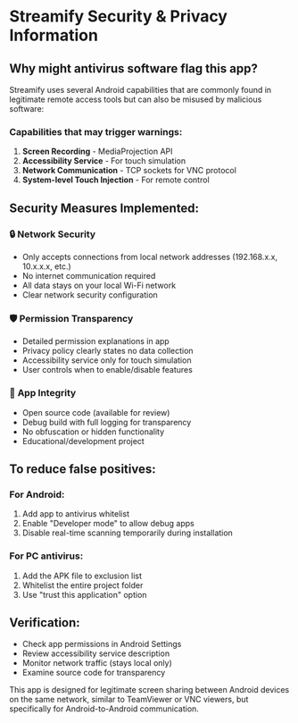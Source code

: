 # Streamify Security & Privacy Information

## Why might antivirus software flag this app?

Streamify uses several Android capabilities that are commonly found in legitimate remote access tools but can also be misused by malicious software:

### Capabilities that may trigger warnings:
1. **Screen Recording** - MediaProjection API
2. **Accessibility Service** - For touch simulation
3. **Network Communication** - TCP sockets for VNC protocol
4. **System-level Touch Injection** - For remote control

## Security Measures Implemented:

### 🔒 **Network Security**
- Only accepts connections from local network addresses (192.168.x.x, 10.x.x.x, etc.)
- No internet communication required
- All data stays on your local Wi-Fi network
- Clear network security configuration

### 🛡️ **Permission Transparency**
- Detailed permission explanations in app
- Privacy policy clearly states no data collection
- Accessibility service only for touch simulation
- User controls when to enable/disable features

### 📱 **App Integrity**
- Open source code (available for review)
- Debug build with full logging for transparency
- No obfuscation or hidden functionality
- Educational/development project

## To reduce false positives:

### For Android:
1. Add app to antivirus whitelist
2. Enable "Developer mode" to allow debug apps
3. Disable real-time scanning temporarily during installation

### For PC antivirus:
1. Add the APK file to exclusion list
2. Whitelist the entire project folder
3. Use "trust this application" option

## Verification:
- Check app permissions in Android Settings
- Review accessibility service description
- Monitor network traffic (stays local only)
- Examine source code for transparency

This app is designed for legitimate screen sharing between Android devices on the same network, similar to TeamViewer or VNC viewers, but specifically for Android-to-Android communication.

